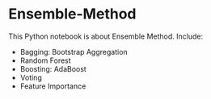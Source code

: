 # Ensemble-Method
This Python notebook is about Ensemble Method. Include:
  - Bagging: Bootstrap Aggregation
  - Random Forest
  - Boosting: AdaBoost
  - Voting
  - Feature Importance
